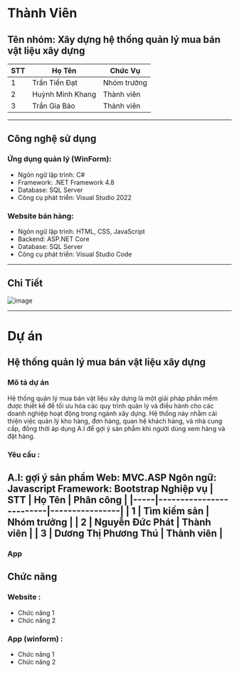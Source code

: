 # Thành Viên
## Tên nhóm: Xây dựng hệ thống quản lý mua bán vật liệu xây dựng

| STT | Họ Tên                  | Chức Vụ        |
|-----|-------------------------|----------------|
| 1   | Trần Tiến Đạt            | Nhóm trưởng    |
| 2   | Huỳnh Minh Khang         | Thành viên     |
| 3   | Trần Gia Bảo             | Thành viên     |
---------------------------------------------------
## Công nghệ sử dụng
### Ứng dụng quản lý (WinForm):
- Ngôn ngữ lập trình: C#
- Framework: .NET Framework 4.8
- Database: SQL Server
- Công cụ phát triển: Visual Studio 2022
### Website bán hàng:

- Ngôn ngữ lập trình: HTML, CSS, JavaScript
- Backend: ASP.NET Core
- Database: SQL Server
- Công cụ phát triển: Visual Studio Code
-------------------------------------------------
## Chi Tiết

![image](https://github.com/user-attachments/assets/dc4b3c3f-c024-443c-866d-146fdbfbcc78)

-------------------------------------------------
# Dự án
## Hệ thống quản lý mua bán vật liệu xây dựng
### Mô tả dự án
Hệ thống quản lý mua bán vật liệu xây dựng là một giải pháp phần mềm được thiết kế để tối ưu hóa các quy trình quản lý và điều hành cho các doanh nghiệp hoạt động trong ngành xây dựng. Hệ thống này nhằm cải thiện việc quản lý kho hàng, đơn hàng, quan hệ khách hàng, và nhà cung cấp, đồng thời áp dụng A.I để gợi ý sản phẩm khi người dùng xem hàng và đặt hàng.
### Yêu cầu :
A.I: gợi ý sản phẩm
Web: MVC.ASP
Ngôn ngữ: Javascript
Framework: Bootstrap
Nghiệp vụ
| STT | Họ Tên                  | Phân công        |
|-----|-------------------------|----------------|
| 1   | Tìm kiếm sản       | Nhóm trưởng    |
| 2   | Nguyễn Đức Phát          | Thành viên     |
| 3   | Dương Thị Phương Thú     | Thành viên     |
---------------------------------------------------
### App
## Chức năng
### Website :
- Chức năng 1
- Chức năng 2
### App (winform) :
- Chức năng 1
- Chức năng 2
